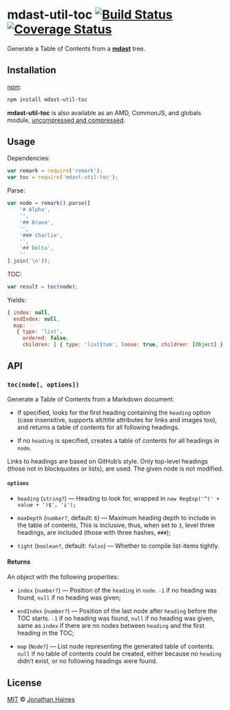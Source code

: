 # mdast-util-toc [![Build Status][build-badge]][build-status] [![Coverage Status][coverage-badge]][coverage-status]

Generate a Table of Contents from a [**mdast**][mdast] tree.

## Installation

[npm][]:

```bash
npm install mdast-util-toc
```

**mdast-util-toc** is also available as an AMD, CommonJS, and globals
module, [uncompressed and compressed][releases].

## Usage

Dependencies:

```javascript
var remark = require('remark');
var toc = require('mdast-util-toc');
```

Parse:

```javascript
var node = remark().parse([
    '# Alpha',
    '',
    '## Bravo',
    '',
    '### Charlie',
    '',
    '## Delta',
    ''
].join('\n'));
```

TOC:

```javascript
var result = toc(node);
```

Yields:

```js
{ index: null,
  endIndex: null,
  map: 
   { type: 'list',
     ordered: false,
     children: [ { type: 'listItem', loose: true, children: [Object] } ] } }
```

## API

### `toc(node[, options])`

Generate a Table of Contents from a Markdown document.

*   If specified, looks for the first heading containing the `heading`
    option (case insensitive, supports alt/title attributes for links
    and images too), and returns a table of contents for all following
    headings.

*   If no `heading` is specified, creates a table of contents for all
    headings in `node`.

Links to headings are based on GitHub’s style.  Only top-level headings
(those not in blockquotes or lists), are used.  The given node is not
modified.

#### `options`

*   `heading` (`string?`)
    — Heading to look for, wrapped in `new RegExp('^(' + value + ')$', 'i');`

*   `maxDepth` (`number?`, default: `6`)
    — Maximum heading depth to include in the table of contents,
    This is inclusive, thus, when set to `3`, level three headings,
    are included (those with three hashes, `###`);

*   `tight` (`boolean?`, default: `false`)
    — Whether to compile list-items tightly.

#### Returns

An object with the following properties:

*   `index` (`number?`)
    — Position of the `heading` in `node`.  `-1` if no heading
    was found, `null` if no heading was given;

*   `endIndex` (`number?`)
    — Position of the last node after `heading` before the TOC starts.
    `-1` if no heading was found, `null` if no heading was given,
    same as `index` if there are no nodes between `heading` and the
    first heading in the TOC;

*   `map` (`Node?`)
    — List node representing the generated table of contents.
    `null` if no table of contents could be created, either because
    no `heading` didn’t exist, or no following headings were found.

## License

[MIT][license] © [Jonathan Haines][author]

<!-- Definitions -->

[build-badge]: https://img.shields.io/travis/BarryThePenguin/mdast-util-toc.svg

[build-status]: https://travis-ci.org/BarryThePenguin/mdast-util-toc

[coverage-badge]: https://img.shields.io/codecov/c/github/BarryThePenguin/mdast-util-toc.svg

[coverage-status]: https://codecov.io/github/BarryThePenguin/mdast-util-toc

[releases]: https://github.com/BarryThePenguin/mdast-util-toc/releases

[license]: LICENSE

[author]: http://barrythepenguin.github.io

[npm]: https://docs.npmjs.com/cli/install

[mdast]: https://github.com/wooorm/mdast
